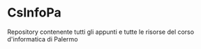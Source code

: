 CsInfoPa
========

Repository contenente tutti gli appunti e tutte le risorse del corso d'informatica di Palermo
